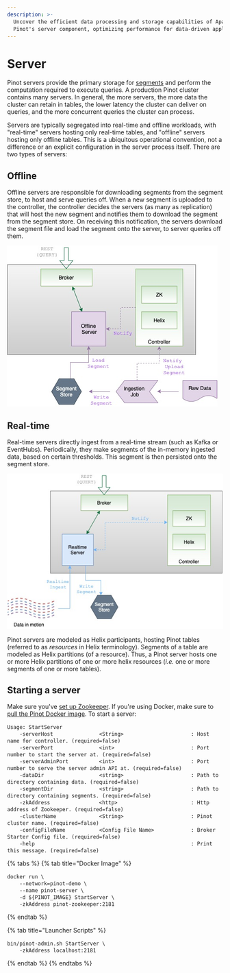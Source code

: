 ```yaml
---
description: >-
  Uncover the efficient data processing and storage capabilities of Apache
  Pinot's server component, optimizing performance for data-driven applications.
---
```


# Server

Pinot servers provide the primary storage for [segments](../table/segment/) and perform the computation required to execute queries. A production Pinot cluster contains many servers. In general, the more servers, the more data the cluster can retain in tables, the lower latency the cluster can deliver on queries, and the more concurrent queries the cluster can process.

Servers are typically segregated into real-time and offline workloads, with "real-time" servers hosting only real-time tables, and "offline" servers hosting only offline tables. This is a ubiquitous operational convention, not a difference or an explicit configuration in the server process itself. There are two types of servers:

## Offline

Offline servers are responsible for downloading segments from the segment store, to host and serve queries off. When a new segment is uploaded to the controller, the controller decides the servers (as many as replication) that will host the new segment and notifies them to download the segment from the segment store. On receiving this notification, the servers download the segment file and load the segment onto the server, to server queries off them.

![](<../../../../.gitbook/assets/OfflineServer (4).jpg>)

## Real-time

Real-time servers directly ingest from a real-time stream (such as Kafka or EventHubs). Periodically, they make segments of the in-memory ingested data, based on certain thresholds. This segment is then persisted onto the segment store.

![](<../../../../.gitbook/assets/RealtimeServer (1).jpg>)

Pinot servers are modeled as Helix participants, hosting Pinot tables (referred to as _resources_ in Helix terminology). Segments of a table are modeled as Helix partitions (of a resource). Thus, a Pinot server hosts one or more Helix partitions of one or more helix resources (_i.e._ one or more segments of one or more tables).

## Starting a server

Make sure you've [set up Zookeeper](./#setup-a-pinot-cluster). If you're using Docker, make sure to [pull the Pinot Docker image](./#setup-a-pinot-cluster). To start a server:

```
Usage: StartServer
	-serverHost               <String>                      : Host name for controller. (required=false)
	-serverPort               <int>                         : Port number to start the server at. (required=false)
	-serverAdminPort          <int>                         : Port number to serve the server admin API at. (required=false)
	-dataDir                  <string>                      : Path to directory containing data. (required=false)
	-segmentDir               <string>                      : Path to directory containing segments. (required=false)
	-zkAddress                <http>                        : Http address of Zookeeper. (required=false)
	-clusterName              <String>                      : Pinot cluster name. (required=false)
	-configFileName           <Config File Name>            : Broker Starter Config file. (required=false)
	-help                                                   : Print this message. (required=false)
```

{% tabs %}
{% tab title="Docker Image" %}
```
docker run \
    --network=pinot-demo \
    --name pinot-server \
    -d ${PINOT_IMAGE} StartServer \
    -zkAddress pinot-zookeeper:2181
```
{% endtab %}

{% tab title="Launcher Scripts" %}
```
bin/pinot-admin.sh StartServer \
    -zkAddress localhost:2181
```
{% endtab %}
{% endtabs %}
